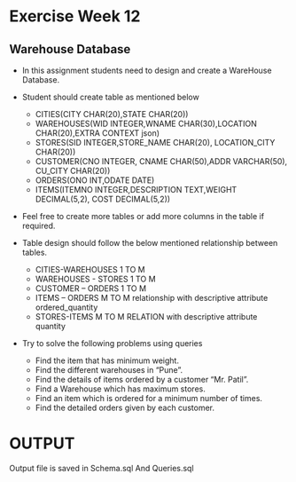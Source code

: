 # Exercise Week 12

## Warehouse Database

- In this assignment students need to design and create a WareHouse Database.

- Student should create table as mentioned below

  - CITIES(CITY CHAR(20),STATE CHAR(20))
  - WAREHOUSES(WID INTEGER,WNAME CHAR(30),LOCATION CHAR(20),EXTRA CONTEXT json)
  - STORES(SID INTEGER,STORE_NAME CHAR(20), LOCATION_CITY CHAR(20))
  - CUSTOMER(CNO INTEGER, CNAME CHAR(50),ADDR VARCHAR(50), CU_CITY CHAR(20))
  - ORDERS(ONO INT,ODATE DATE)
  - ITEMS(ITEMNO INTEGER,DESCRIPTION TEXT,WEIGHT DECIMAL(5,2), COST DECIMAL(5,2))

- Feel free to create more tables or add more columns in the table if required.

- Table design should follow the below mentioned relationship between tables.

  - CITIES-WAREHOUSES 1 TO M
  - WAREHOUSES - STORES 1 TO M
  - CUSTOMER – ORDERS 1 TO M
  - ITEMS – ORDERS M TO M relationship with descriptive attribute ordered_quantity
  - STORES-ITEMS M TO M RELATION with descriptive attribute quantity

- Try to solve the following problems using queries
  - Find the item that has minimum weight.
  - Find the different warehouses in “Pune”.
  - Find the details of items ordered by a customer “Mr. Patil”.
  - Find a Warehouse which has maximum stores.
  - Find an item which is ordered for a minimum number of times.
  - Find the detailed orders given by each customer.

#

# OUTPUT

Output file is saved in Schema.sql And Queries.sql
